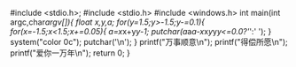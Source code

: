 #include <stdio.h>;
#include <stdio.h>
#include <windows.h>
int main(int argc,char*argv[]){
	float x,y,a;
	for(y=1.5;y>-1.5;y-=0.1){
		for(x=-1.5;x<1.5;x+=0.05){
			a=x*x+y*y-1;
			putchar(a*a*a-x*x*y*y*y<=0.0?'*':' ');
		}
		system("color 0c");
		putchar('\n');
	}
	printf("万事顺意\n");
	printf("得偿所愿\n");
	printf("爱你一万年\n");
	return 0;
}
